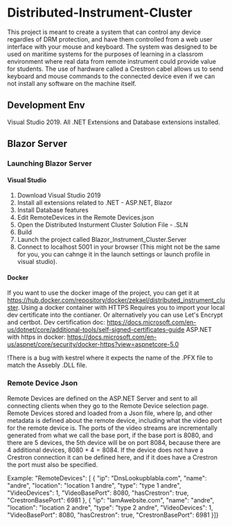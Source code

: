 # Distributed-Instrument-Cluster
This project is meant to create a system that can control any device regardles of DRM protection, and have them controlled from a web user interface with your mouse and keyboard. The system was designed to be used on maritime systems for the purposes of learning in a classrom environment where real data from remote instrument could provide value for students.
The use of hardware called a Crestron cabel allows us to send keyboard and mouse commands to the connected device even if we can not install any software on the machine itself.


## Development Env
Visual Studio 2019. All .NET Extensions and Database extensions installed.

## Blazor Server

### Launching Blazor Server

#### Visual Studio

1.  Download Visual Studio 2019
2.  Install all extensions related to .NET - ASP.NET, Blazor
3.  Install Database features
4.  Edit RemoteDevices in the Remote Devices.json
5.  Open the Distributed Insturment Cluster Solution File - .SLN
6.  Build
7.  Launch the project called Blazor_Instrument_Cluster.Server
8.  Connect to localhost 5001 in your browser (This might not be the same for you, you can cahnge it in the launch settings or launch profile in visual studio).

#### Docker
If you want to use the docker image of the project, you can get it at https://hub.docker.com/repository/docker/zekael/distributed_instrument_cluster.
Using a docker container with HTTPS Requires you to import your local dev certificate into the contianer. Or alternatively you can use Let's Encrypt and certbot.
Dev certification doc: https://docs.microsoft.com/en-us/dotnet/core/additional-tools/self-signed-certificates-guide
ASP.NET with https in docker: https://docs.microsoft.com/en-us/aspnet/core/security/docker-https?view=aspnetcore-5.0

!There is a bug with kestrel where it expects the name of the .PFX file to match the Assebly .DLL file.

### Remote Device Json
Remote Devices are defined on the ASP.NET Server and sent to all connecting clients when they go to the Remote Device selection page. Remote Devices stored and loaded from a Json file, where Ip, and other metadata is defined about the remote device, including what the video port for the remote device is. The ports of the video streams are incrementally generated from what we call the base port, if the base port is 8080, and there are 5 devices, the 5th device will be on port 8084, because there are 4 additional devices, $8080+4=8084$. If the device does not have a Crestron connection it can be defined here, and if it does have a Crestron the port must also be specified.

Example:
"RemoteDevices": [
    {
      "ip": "DnsLookupblabla.com",
      "name": "andre",
      "location": "location 1 andre",
      "type": "type 1 andre",
      "VideoDevices": 1,
      "VideoBasePort": 8080,
      "hasCrestron": true,
      "CrestronBasePort": 6981
    },
    {
      "ip": "IamAwebsite.com",
      "name": "andre",
      "location": "location 2 andre",
      "type": "type 2 andre",
      "VideoDevices": 1,
      "VideoBasePort": 8080,
      "hasCrestron": true,
      "CrestronBasePort": 6981
    }]}


